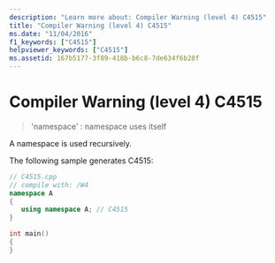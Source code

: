 ```yaml
---
description: "Learn more about: Compiler Warning (level 4) C4515"
title: "Compiler Warning (level 4) C4515"
ms.date: "11/04/2016"
f1_keywords: ["C4515"]
helpviewer_keywords: ["C4515"]
ms.assetid: 167b5177-3f89-418b-b6c8-7de634f6b28f
---
```

# Compiler Warning (level 4) C4515

> 'namespace' : namespace uses itself

A namespace is used recursively.

The following sample generates C4515:

```cpp
// C4515.cpp
// compile with: /W4
namespace A
{
   using namespace A; // C4515
}

int main()
{
}
```
